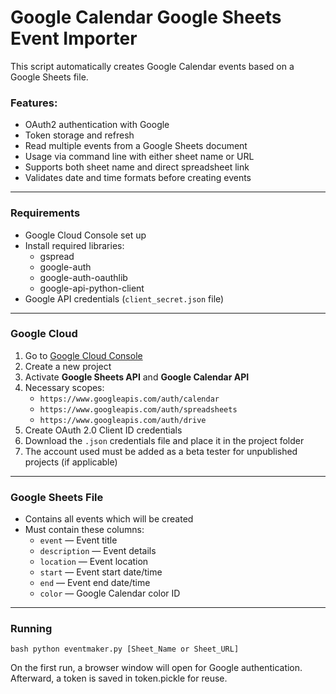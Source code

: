 # Google Calendar Google Sheets Event Importer
This script automatically creates Google Calendar events based on a Google Sheets file.

### Features:
- OAuth2 authentication with Google
- Token storage and refresh
- Read multiple events from a Google Sheets document
- Usage via command line with either sheet name or URL
- Supports both sheet name and direct spreadsheet link
- Validates date and time formats before creating events
---

### Requirements
- Google Cloud Console set up
- Install required libraries:
  - gspread
  - google-auth
  - google-auth-oauthlib
  - google-api-python-client
- Google API credentials (`client_secret.json` file)

---

### Google Cloud
1. Go to [Google Cloud Console](https://console.cloud.google.com/)
2. Create a new project
3. Activate **Google Sheets API** and **Google Calendar API**
4. Necessary scopes:
   - `https://www.googleapis.com/auth/calendar`
   - `https://www.googleapis.com/auth/spreadsheets`
   - `https://www.googleapis.com/auth/drive`
5. Create OAuth 2.0 Client ID credentials
6. Download the `.json` credentials file and place it in the project folder
7. The account used must be added as a beta tester for unpublished projects (if applicable)

---

### Google Sheets File
- Contains all events which will be created
- Must contain these columns:
  - `event` — Event title
  - `description` — Event details
  - `location` — Event location
  - `start` — Event start date/time
  - `end` — Event end date/time
  - `color` — Google Calendar color ID

---

### Running
```bash python eventmaker.py [Sheet_Name or Sheet_URL]```

On the first run, a browser window will open for Google authentication.
Afterward, a token is saved in token.pickle for reuse.